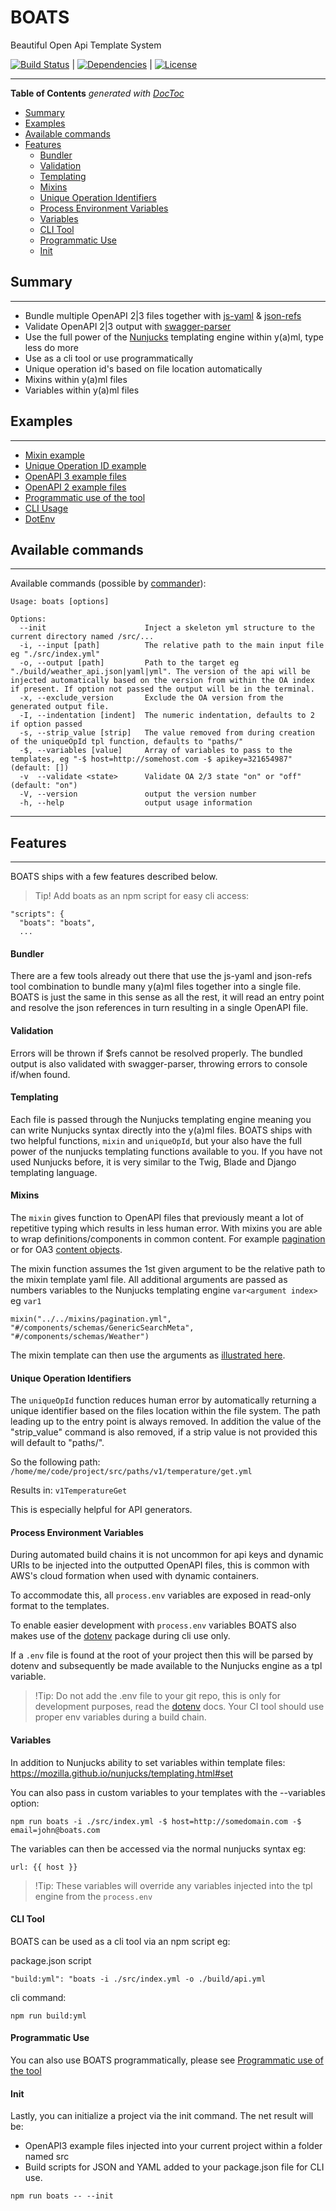 # BOATS

Beautiful Open Api Template System

[![Build Status](https://travis-ci.org/johndcarmichael/boats.svg?branch=master)](https://travis-ci.org/johndcarmichael/boats) | [![Dependencies](https://david-dm.org/johndcarmichael/boats.svg)](https://david-dm.org/johndcarmichael/boats) | [![License](http://img.shields.io/npm/l/boats.svg)](https://github.com/johndcarmichael/boats/blob/master/LICENSE)

---

<!-- START doctoc generated TOC please keep comment here to allow auto update -->
<!-- DON'T EDIT THIS SECTION, INSTEAD RE-RUN doctoc TO UPDATE -->
**Table of Contents**  *generated with [DocToc](https://github.com/thlorenz/doctoc)*

- [Summary](#summary)
- [Examples](#examples)
- [Available commands](#available-commands)
- [Features](#features)
    - [Bundler](#bundler)
    - [Validation](#validation)
    - [Templating](#templating)
    - [Mixins](#mixins)
    - [Unique Operation Identifiers](#unique-operation-identifiers)
    - [Process Environment Variables](#process-environment-variables)
    - [Variables](#variables)
    - [CLI Tool](#cli-tool)
    - [Programmatic Use](#programmatic-use)
    - [Init](#init)

<!-- END doctoc generated TOC please keep comment here to allow auto update -->

## Summary

---

 - Bundle multiple OpenAPI 2|3 files together with [js-yaml](https://www.npmjs.com/package/js-yaml) & [json-refs](https://www.npmjs.com/package/json-refs)
 - Validate OpenAPI 2|3 output with [swagger-parser](https://www.npmjs.com/package/swagger-parser)
 - Use the full power of the [Nunjucks](https://mozilla.github.io/nunjucks/) templating engine within y(a)ml, type less do more
 - Use as a cli tool or use programmatically
 - Unique operation id's based on file location automatically
 - Mixins within y(a)ml files
 - Variables within y(a)ml files

## Examples

---

 - [Mixin example](https://github.com/johndcarmichael/boats/blob/master/srcOA3/paths/v1/weather/get.yml#L11)
 - [Unique Operation ID example](https://github.com/johndcarmichael/boats/blob/master/srcOA3/paths/v1/weather/get.yml#L5)
 - [OpenAPI 3 example files](https://github.com/johndcarmichael/boats/tree/master/srcOA3) 
 - [OpenAPI 2 example files](https://github.com/johndcarmichael/boats/tree/master/srcOA2) 
 - [Programmatic use of the tool](https://github.com/johndcarmichael/boats/blob/master/clean-programmatic-example.js)  
 - [CLI Usage](#cli-tool)
 - [DotEnv](#)

## Available commands

---

Available commands (possible by [commander](https://www.npmjs.com/package/commander)):
```
Usage: boats [options]

Options:
  --init                      Inject a skeleton yml structure to the current directory named /src/...
  -i, --input [path]          The relative path to the main input file eg "./src/index.yml"
  -o, --output [path]         Path to the target eg "./build/weather_api.json|yaml|yml". The version of the api will be injected automatically based on the version from within the OA index if present. If option not passed the output will be in the terminal.
  -x, --exclude_version       Exclude the OA version from the generated output file.
  -I, --indentation [indent]  The numeric indentation, defaults to 2 if option passed
  -s, --strip_value [strip]   The value removed from during creation of the uniqueOpId tpl function, defaults to "paths/"
  -$, --variables [value]     Array of variables to pass to the templates, eg "-$ host=http://somehost.com -$ apikey=321654987" (default: [])
  -v  --validate <state>      Validate OA 2/3 state "on" or "off" (default: "on")
  -V, --version               output the version number
  -h, --help                  output usage information

```
---

## Features

---

BOATS ships with a few features described below.
> Tip! Add boats as an npm script for easy cli access:
```
"scripts": {
  "boats": "boats",
  ...
```

#### Bundler
There are a few tools already out there that use the js-yaml and json-refs tool combination to bundle many y(a)ml files together into a single file.
BOATS is just the same in this sense as all the rest, it will read an entry point and resolve the json references in turn resulting in a single OpenAPI file.

#### Validation
Errors will be thrown if $refs cannot be resolved properly.
The bundled output is also validated with swagger-parser, throwing errors to console if/when found.

#### Templating
Each file is passed through the Nunjucks templating engine meaning you can write Nunjucks syntax directly into the y(a)ml files.
BOATS ships with two helpful functions, `mixin` and `uniqueOpId`, but your also have the full power of the nunjucks templating functions available to you.
If you have not used Nunjucks before, it is very similar to the Twig, Blade and Django templating language.

#### Mixins
The `mixin` gives function to OpenAPI files that previously meant a lot of repetitive typing which results in less human error. With mixins you are able to wrap definitions/components in common content. For example [pagination](https://github.com/johndcarmichael/boats/blob/master/srcOA3/components/schemas/index.yml#L10) or for OA3 [content objects](https://github.com/johndcarmichael/boats/blob/master/srcOA3/paths/v1/weather/get.yml#L11). 

The mixin function assumes the 1st given argument to be the relative path to the mixin template yaml file.
All additional arguments are passed as numbers variables to the Nunjucks templating engine `var<argument index>` eg `var1`
```
mixin("../../mixins/pagination.yml", "#/components/schemas/GenericSearchMeta", "#/components/schemas/Weather")
```

The mixin template can then use the arguments as [illustrated here](https://github.com/johndcarmichael/boats/blob/master/srcOA3/mixins/pagination.yml).

#### Unique Operation Identifiers
The `uniqueOpId` function reduces human error by automatically returning a unique identifier based on the files location within the file system. 
The path leading up to the entry point is always removed.
In addition the value of the "strip_value" command is also removed, if a strip value is not provided this will default to "paths/".

So the following path:
`/home/me/code/project/src/paths/v1/temperature/get.yml`

Results in:
`v1TemperatureGet`

This is especially helpful for API generators.

#### Process Environment Variables
During automated build chains it is not uncommon for api keys and dynamic URIs to be injected into the outputted OpenAPI files, this is common with AWS's cloud formation when used with dynamic containers.

To accommodate this, all `process.env` variables are exposed in read-only format to the templates.

To enable easier development with `process.env` variables BOATS also makes use of the [dotenv](https://www.npmjs.com/package/dotenv) package during cli use only.

If a `.env` file is found at the root of your project then this will be parsed by dotenv and subsequently be made available to the Nunjucks engine as a tpl variable.

> !Tip: Do not add the .env file to your git repo, this is only for development purposes, read the [dotenv](https://www.npmjs.com/package/dotenv) docs. Your CI tool should use proper env variables during a build chain.

#### Variables
In addition to Nunjucks ability to set variables within template files: https://mozilla.github.io/nunjucks/templating.html#set

You can also pass in custom variables to your templates with the --variables option:
```
npm run boats -i ./src/index.yml -$ host=http://somedomain.com -$ email=john@boats.com
```

The variables can then be accessed via the normal nunjucks syntax eg:
```
url: {{ host }}
```

> !Tip: These variables will override any variables injected into the tpl engine from the `process.env`

#### CLI Tool
BOATS can be used as a cli tool via an npm script eg:

package.json script
```
"build:yml": "boats -i ./src/index.yml -o ./build/api.yml
```

cli command:
```
npm run build:yml
```

#### Programmatic Use
You can also use BOATS programmatically, please see [Programmatic use of the tool](https://github.com/johndcarmichael/boats/blob/master/clean-programmatic-example.js)

#### Init
Lastly, you can initialize a project via the init command. The net result will be:
 - OpenAPI3 example files injected into your current project within a folder named src
 - Build scripts for JSON and YAML added to your package.json file for CLI use.

```
npm run boats -- --init
``` 
